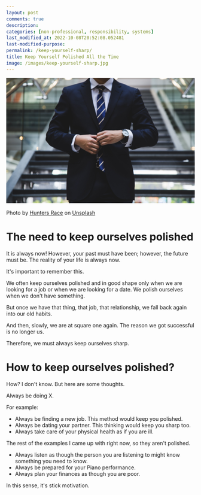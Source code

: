 ```yaml
---
layout: post
comments: true
description: 
categories: [non-professional, responsibility, systems]
last_modified_at: 2022-10-08T20:52:08.052481
last-modified-purpose:
permalink: /keep-yourself-sharp/
title: Keep Yourself Polished All the Time
image: /images/keep-yourself-sharp.jpg
---
```

![](/images/keep-yourself-sharp.jpg)

Photo by <a href="https://unsplash.com/@huntersrace?utm_source=unsplash&utm_medium=referral&utm_content=creditCopyText">Hunters Race</a> on <a href="https://unsplash.com/s/photos/suit?utm_source=unsplash&utm_medium=referral&utm_content=creditCopyText">Unsplash</a>
  
# The need to keep ourselves polished

It is always now! However, your past must have been; however, the future must be. The reality of your life is always now.

It's important to remember this.

We often keep ourselves polished and in good shape only when we are looking for a job or when we are looking for a date. We polish ourselves when we don't have something.

But once we have that thing, that job, that relationship, we fall back again into our old habits.

And then, slowly, we are at square one again. The reason we got successful is no longer us.

Therefore, we must always keep ourselves sharp.

# How to keep ourselves polished?

How? I don't know. But here are some thoughts.

Always be doing X.

For example:

- Always be finding a new job. This method would keep you polished.
- Always be dating your partner. This thinking would keep you sharp too.
- Always take care of your physical health as if you are ill.

The rest of the examples I came up with right now, so they aren't polished.

- Always listen as though the person you are listening to might know something you need to know.
- Always be prepared for your Piano performance.
- Always plan your finances as though you are poor.

In this sense, it's stick motivation.
